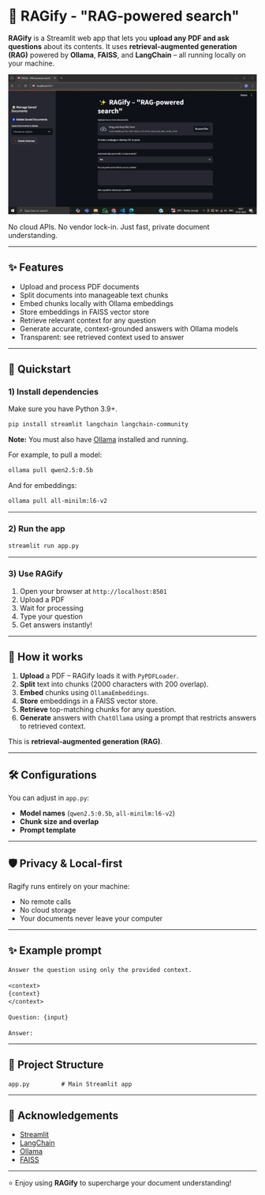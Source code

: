 # 🧠 RAGify - "RAG-powered search"

**RAGify** is a Streamlit web app that lets you **upload any PDF and ask questions** about its contents.
It uses **retrieval-augmented generation (RAG)** powered by **Ollama**, **FAISS**, and **LangChain** – all running locally on your machine.

![image](image.png)

No cloud APIs. No vendor lock-in. Just fast, private document understanding.

---

## ✨ Features

- Upload and process PDF documents
- Split documents into manageable text chunks
- Embed chunks locally with Ollama embeddings
- Store embeddings in FAISS vector store
- Retrieve relevant context for any question
- Generate accurate, context-grounded answers with Ollama models
- Transparent: see retrieved context used to answer

---

## 🚀 Quickstart

### 1) Install dependencies

Make sure you have Python 3.9+.

```bash
pip install streamlit langchain langchain-community
```

**Note:** You must also have [Ollama](https://ollama.com/) installed and running.

For example, to pull a model:

```bash
ollama pull qwen2.5:0.5b
```

And for embeddings:

```bash
ollama pull all-minilm:l6-v2
```

---

### 2) Run the app

```bash
streamlit run app.py
```

---

### 3) Use RAGify

1. Open your browser at `http://localhost:8501`
2. Upload a PDF
3. Wait for processing
4. Type your question
5. Get answers instantly!

---

## 🧹 How it works

1. **Upload** a PDF – RAGify loads it with `PyPDFLoader`.
2. **Split** text into chunks (2000 characters with 200 overlap).
3. **Embed** chunks using `OllamaEmbeddings`.
4. **Store** embeddings in a FAISS vector store.
5. **Retrieve** top-matching chunks for any question.
6. **Generate** answers with `ChatOllama` using a prompt that restricts answers to retrieved context.

This is **retrieval-augmented generation (RAG)**.

---

## 🛠️ Configurations

You can adjust in `app.py`:

* **Model names** (`qwen2.5:0.5b`, `all-minilm:l6-v2`)
* **Chunk size and overlap**
* **Prompt template**

---

## 🛡️ Privacy & Local-first

Ragify runs entirely on your machine:

* No remote calls
* No cloud storage
* Your documents never leave your computer

---

## ✨ Example prompt

```text
Answer the question using only the provided context.

<context>
{context}
</context>

Question: {input}

Answer:
```

---

## 📂 Project Structure

```
app.py         # Main Streamlit app
```

---

## 🙏 Acknowledgements

* [Streamlit](https://streamlit.io/)
* [LangChain](https://www.langchain.com/)
* [Ollama](https://ollama.com/)
* [FAISS](https://github.com/facebookresearch/faiss)

---


⭐ Enjoy using **RAGify** to supercharge your document understanding!
